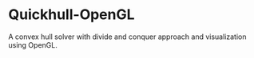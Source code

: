 # Quickhull-OpenGL
A convex hull solver with divide and conquer approach and visualization using OpenGL.
